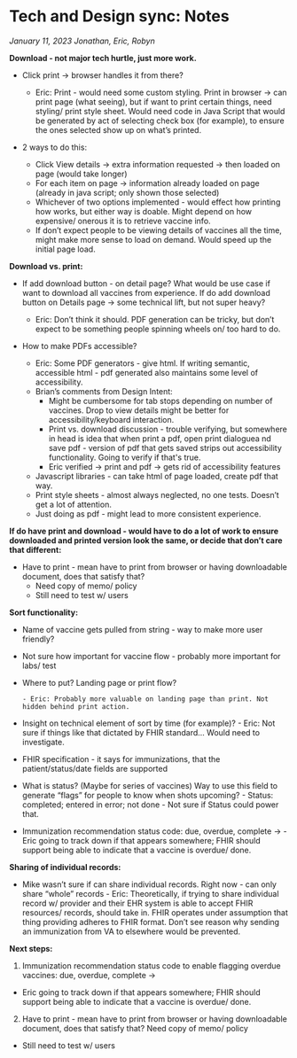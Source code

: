 # Tech and Design sync: Notes

_January 11, 2023_
_Jonathan, Eric, Robyn_

**Download - not major tech hurtle, just more work.** 

- Click print -> browser handles it from there? 
    - Eric: Print - would need some custom styling. Print in browser -> can print page (what seeing), but if want to print certain things, need styling/ print style sheet. Would need code in Java Script that would be generated by act of selecting check box (for example), to ensure the ones selected show up on what’s printed. 

- 2 ways to do this: 
    - Click View details -> extra information requested -> then loaded on page (would take longer)
    - For each item on page -> information already loaded on page (already in java script; only shown those selected)
    - Whichever of two options implemented - would effect how printing how works, but either way is doable. Might depend on how expensive/ onerous it is to retrieve vaccine info. 
    - If don’t expect people to be viewing details of vaccines all the time, might make more sense to load on demand. Would speed up the initial page load. 

**Download vs. print:** 

- If add download button - on detail page? What would be use case if want to download all vaccines from experience. 
If do add download button on Details page -> some technical lift, but not super heavy? 
    - Eric: Don’t think it should. PDF generation can be tricky, but don’t expect to be something people spinning wheels on/ too hard to do. 

- How to make PDFs accessible? 
    - Eric: Some PDF generators - give html. If writing semantic, accessible html - pdf generated also maintains some level of accessibility. 
    - Brian’s comments from Design Intent: 
        - Might be cumbersome for tab stops depending on number of vaccines. Drop to view details might be better for accessibility/keyboard interaction.
        - Print vs. download discussion - trouble verifying, but somewhere in head is idea that when print a pdf, open print dialoguea nd save pdf - version of pdf that gets saved strips out accessibility functionality. Going to verify if that's true.
        - Eric verified -> print and pdf -> gets rid of accessibility features
  - Javascript libraries - can take html of page loaded, create pdf that way. 
  - Print style sheets - almost always neglected, no one tests. Doesn’t get a lot of attention. 
  - Just doing as pdf - might lead to more consistent experience. 

**If do have print and download - would have to do a lot of work to ensure downloaded and printed version look the same, or decide that don’t care that different:** 
  - Have to print - mean have to print from browser or having downloadable document, does that satisfy that? 
    - Need copy of memo/ policy
    - Still need to test w/ users

**Sort functionality:**
  - Name of vaccine gets pulled from string - way to make more user friendly? 
  - Not sure how important for vaccine flow - probably more important for labs/ test
  - Where to put? Landing page or print flow?
  
        - Eric: Probably more valuable on landing page than print. Not hidden behind print action. 

- Insight on technical element of sort by time (for example)? 
        - Eric: Not sure if things like that dictated by FHIR standard… Would need to investigate. 

- FHIR specification - it says for immunizations, that the patient/status/date fields are supported
- What is status? (Maybe for series of vaccines) Way to use this field to generate “flags” for people to know when shots upcoming? 
        - Status: completed; entered in error; not done
        - Not sure if Status could power that. 

- Immunization recommendation status code: due, overdue, complete ->
        - Eric going to track down if that appears somewhere; FHIR should support being able to indicate that a vaccine is overdue/ done. 

**Sharing of individual records:** 
- Mike wasn’t sure if can share individual records. Right now - can only share “whole” records
        - Eric: Theoretically, if trying to share individual record w/ provider and their EHR system is able to accept FHIR resources/ records, should take in. FHIR operates under assumption that thing providing adheres to FHIR format. 
Don’t see reason why sending an immunization from VA to elsewhere would be prevented. 

**Next steps:** 

1. Immunization recommendation status code to enable flagging overdue vaccines: due, overdue, complete ->
  - Eric going to track down if that appears somewhere; FHIR should support being able to indicate that a vaccine is overdue/ done. 

2. Have to print - mean have to print from browser or having downloadable document, does that satisfy that? 
Need copy of memo/ policy
  - Still need to test w/ users

